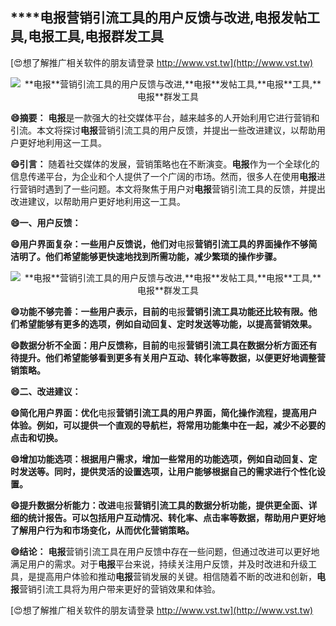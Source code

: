 ## ****电报**营销引流工具的用户反馈与改进,**电报**发帖工具,**电报**工具,**电报**群发工具**

[😍想了解推广相关软件的朋友请登录 http://www.vst.tw](http://www.vst.tw)

 <center><img src="https://vst.tw/MP4/tuiguang/png/0.png" alt="**电报**营销引流工具的用户反馈与改进,**电报**发帖工具,**电报**工具,**电报**群发工具"></center>

**😄摘要：**
**电报**是一款强大的社交媒体平台，越来越多的人开始利用它进行营销和引流。本文将探讨**电报**营销引流工具的用户反馈，并提出一些改进建议，以帮助用户更好地利用这一工具。

**😄引言：**
随着社交媒体的发展，营销策略也在不断演变。**电报**作为一个全球化的信息传递平台，为企业和个人提供了一个广阔的市场。然而，很多人在使用**电报**进行营销时遇到了一些问题。本文将聚焦于用户对**电报**营销引流工具的反馈，并提出改进建议，以帮助用户更好地利用这一工具。

**😄一、用户反馈：**

**😄用户界面复杂：一些用户反馈说，他们对**电报**营销引流工具的界面操作不够简洁明了。他们希望能够更快速地找到所需功能，减少繁琐的操作步骤。**

 <center><img src="https://vst.tw/MP4/tuiguang/png/4.png" alt="**电报**营销引流工具的用户反馈与改进,**电报**发帖工具,**电报**工具,**电报**群发工具"></center>

**😄功能不够完善：一些用户表示，目前的**电报**营销引流工具功能还比较有限。他们希望能够有更多的选项，例如自动回复、定时发送等功能，以提高营销效果。**

**😄数据分析不全面：用户反馈称，目前的**电报**营销引流工具在数据分析方面还有待提升。他们希望能够看到更多有关用户互动、转化率等数据，以便更好地调整营销策略。**

**😄二、改进建议：**

**😄简化用户界面：优化**电报**营销引流工具的用户界面，简化操作流程，提高用户体验。例如，可以提供一个直观的导航栏，将常用功能集中在一起，减少不必要的点击和切换。**

**😄增加功能选项：根据用户需求，增加一些常用的功能选项，例如自动回复、定时发送等。同时，提供灵活的设置选项，让用户能够根据自己的需求进行个性化设置。**

**😄提升数据分析能力：改进**电报**营销引流工具的数据分析功能，提供更全面、详细的统计报告。可以包括用户互动情况、转化率、点击率等数据，帮助用户更好地了解用户行为和市场变化，从而优化营销策略。**

**😄结论：**
**电报**营销引流工具在用户反馈中存在一些问题，但通过改进可以更好地满足用户的需求。对于**电报**平台来说，持续关注用户反馈，并及时改进和升级工具，是提高用户体验和推动**电报**营销发展的关键。相信随着不断的改进和创新，**电报**营销引流工具将为用户带来更好的营销效果和体验。

[😍想了解推广相关软件的朋友请登录 http://www.vst.tw](http://www.vst.tw)



